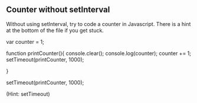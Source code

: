 ## Counter without setInterval

Without using setInterval, try to code a counter in Javascript. There is a hint at the bottom of the file if you get stuck.

<!-- Code Begins -->

var counter = 1;

function printCounter(){
console.clear();
console.log(counter);
counter += 1;
setTimeout(printCounter, 1000);

}

setTimeout(printCounter, 1000);

<!-- Code End -->

(Hint: setTimeout)
